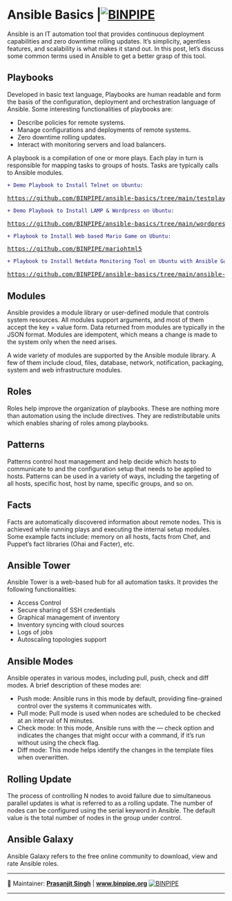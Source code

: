 # Ansible Basics |[![BINPIPE](https://img.shields.io/badge/YouTube-red.svg)](https://www.youtube.com/channel/UCPTgt4Wo0MAnuzNEEZlk90A)

Ansible is an IT automation tool that provides continuous deployment capabilities and zero downtime rolling updates. It’s simplicity, agentless features, and scalability is what makes it stand out. In this post, let’s discuss some common terms used in Ansible to get a better grasp of this tool.

## **Playbooks**

Developed in basic text language, Playbooks are human readable and form the basis of the configuration, deployment and orchestration language of Ansible. Some interesting functionalities of playbooks are:

-   Describe policies for remote systems.
-   Manage configurations and deployments of remote systems.
-   Zero downtime rolling updates.
-   Interact with monitoring servers and load balancers.

A playbook is a compilation of one or more plays. Each play in turn is responsible for mapping tasks to groups of hosts. Tasks are typically calls to Ansible modules.

```diff
+ Demo Playbook to Install Telnet on Ubuntu:
```
  <pre>
<a href="https://github.com/BINPIPE/ansible-basics/tree/main/testplaybook">https://github.com/BINPIPE/ansible-basics/tree/main/testplaybook</a>
</pre>

```diff
+ Demo Playbook to Install LAMP & Wordpress on Ubuntu:
```
<pre>
<a href="https://github.com/BINPIPE/ansible-basics/tree/main/wordpressplaybook">https://github.com/BINPIPE/ansible-basics/tree/main/wordpressplaybook</a>
</pre>


```diff
+ Playbook to Install Web based Mario Game on Ubuntu:
```
<pre>
<a href="https://github.com/BINPIPE/mariohtml5">https://github.com/BINPIPE/mariohtml5</a>
</pre>

```diff
+ Playbook to Install Netdata Monitoring Tool on Ubuntu with Ansible Galaxy Roles:
```
<pre>
<a href="https://github.com/BINPIPE/ansible-basics/tree/main/ansible-galaxy">https://github.com/BINPIPE/ansible-basics/tree/main/ansible-galaxy</a>
</pre>


## **Modules**

Ansible provides a module library or user-defined module that controls system resources. All modules support arguments, and most of them accept the key = value form. Data returned from modules are typically in the JSON format. Modules are idempotent, which means a change is made to the system only when the need arises.

A wide variety of modules are supported by the Ansible module library. A few of them include cloud, files, database, network, notification, packaging, system and web infrastructure modules.

## **Roles**

Roles help improve the organization of playbooks. These are nothing more than automation using the include directives. They are redistributable units which enables sharing of roles among playbooks.

## **Patterns**

Patterns control host management and help decide which hosts to communicate to and the configuration setup that needs to be applied to hosts. Patterns can be used in a variety of ways, including the targeting of all hosts, specific host, host by name, specific groups, and so on.

## **Facts**

Facts are automatically discovered information about remote nodes. This is achieved while running plays and executing the internal setup modules. Some example facts include: memory on all hosts, facts from Chef, and Puppet’s fact libraries (Ohai and Facter), etc.

## **Ansible Tower**

Ansible Tower is a web-based hub for all automation tasks. It provides the following functionalities:

-   Access Control
-   Secure sharing of SSH credentials
-   Graphical management of inventory
-   Inventory syncing with cloud sources
-   Logs of jobs
-   Autoscaling topologies support

## **Ansible Modes**

Ansible operates in various modes, including pull, push, check and diff modes. A brief description of these modes are:

-   Push mode: Ansible runs in this mode by default, providing fine-grained control over the systems it communicates with.
-   Pull mode: Pull mode is used when nodes are scheduled to be checked at an interval of N minutes.
-   Check mode: In this mode, Ansible runs with the — check option and indicates the changes that might occur with a command, if it’s run without using the check flag.
-   Diff mode: This mode helps identify the changes in the template files when overwritten.

## **Rolling Update**

The process of controlling N nodes to avoid failure due to simultaneous parallel updates is what is referred to as a rolling update. The number of nodes can be configured using the serial keyword in Ansible. The default value is the total number of nodes in the group under control.

## **Ansible Galaxy**

Ansible Galaxy refers to the free online community to download, view and rate Ansible roles.


___
:ledger: Maintainer: **[Prasanjit Singh](https://www.linkedin.com/in/prasanjit-singh)** | **www.binpipe.org**   [![BINPIPE](https://img.shields.io/badge/YouTube-red.svg)](https://www.youtube.com/channel/UCPTgt4Wo0MAnuzNEEZlk90A)
___ 

